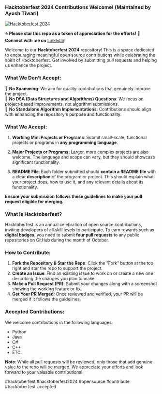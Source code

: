 ### Hacktoberfest 2024 Contributions Welcome! (Maintained by Ayush Tiwari)

[![Hacktoberfest 2024](https://img.shields.io/badge/Hacktoberfest-2024-ff6f00?style=flat-square&logo=hacktoberfest&logoColor=white&labelColor=000000)](https://hacktoberfest.digitalocean.com/)

**⭐ Please star this repo as a token of appreciation for the efforts! 🙌**  
**Connect with me on** [LinkedIn](https://www.linkedin.com/in/ayush-tiwari02)!

Welcome to our **Hacktoberfest 2024** repository! This is a space dedicated to encouraging meaningful open source contributions while celebrating the spirit of Hacktoberfest. Get involved by submitting pull requests and helping us enhance the project. 


### What We Don’t Accept:

🚫 **No Spamming**: We aim for quality contributions that genuinely improve the project.  
🚫 **No DSA (Data Structures and Algorithms) Questions**: We focus on project-based improvements, not algorithm submissions.  
🚫 **No Standalone Algorithm Implementations**: Contributions should align with enhancing the repository's purpose and functionality.

### What We Accept:

1. **Working Mini Projects or Programs**: Submit small-scale, functional projects or programs in **any programming language**.
   
2. **Major Projects or Programs**: Larger, more complex projects are also welcome. The language and scope can vary, but they should showcase significant functionality.

3. **README File**: Each folder submitted should **contain a README file** with a clear **description** of the program or project. This should explain what your project does, how to use it, and any relevant details about its functionality.

**Ensure your submission follows these guidelines to make your pull request eligible for merging.**

### What is Hacktoberfest?

Hacktoberfest is an annual celebration of open source contributions, inviting developers of all skill levels to participate. To earn rewards such as **digital badges**, you need to submit **four pull requests** to any public repositories on GitHub during the month of October.

### How to Contribute:

1. **Fork the Repository & Star the Repo**: Click the "Fork" button at the top right and star the repo to support the project.
2. **Create an Issue**: Find an existing issue to work on or create a new one describing the changes you plan to make.
3. **Make a Pull Request (PR)**: Submit your changes along with a screenshot showing the working feature or fix.
4. **Get Your PR Merged**: Once reviewed and verified, your PR will be merged if it follows the guidelines.

### Accepted Contributions:

We welcome contributions in the following languages:
- Python
- Java
- C#
- C++
- ETC.

**Note**: While all pull requests will be reviewed, only those that add genuine value to the repo will be merged. We appreciate your efforts and look forward to your valuable contributions!

#hacktoberfest #hacktoberfest2024 #opensource #contribute #hacktoberfest-accepted
